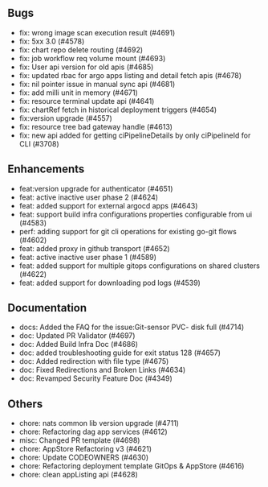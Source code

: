 ## Bugs
- fix: wrong image scan execution result (#4691)
- fix: 5xx 3.0 (#4578)
- fix: chart repo delete routing (#4692)
- fix: job workflow req volume mount (#4693)
- fix: User api version for old apis (#4685)
- fix: updated rbac for argo apps listing and detail fetch apis (#4678)
- fix: nil pointer issue in manual sync api (#4681)
- fix: add milli unit in memory (#4671)
- fix: resource terminal update api (#4641)
- fix: chartRef fetch in historical deployment triggers (#4654)
- fix:version upgrade (#4557)
- fix: resource tree bad gateway handle (#4613)
- fix: new api added for getting ciPipelineDetails by only ciPipelineId for CLI (#3708)
## Enhancements
- feat:version upgrade for authenticator (#4651)
- feat: active inactive user phase 2 (#4624)
- feat: added support for external argocd apps (#4643)
- feat: support build infra configurations properties configurable from ui (#4583)
- perf: adding  support for git cli operations for existing go-git flows (#4602)
- feat: added proxy in github transport (#4652)
- feat: active inactive user phase 1 (#4589)
- feat: added support for multiple gitops configurations on shared clusters (#4622)
- feat: added support for downloading pod logs (#4539)
## Documentation
- docs: Added the FAQ for the issue:Git-sensor PVC- disk full  (#4714)
- doc: Updated PR Validator (#4697)
- doc: Added Build Infra Doc (#4686)
- doc: added troubleshooting guide for exit status 128 (#4657)
- doc: Added redirection with file type (#4675)
- doc: Fixed Redirections and Broken Links (#4634)
- doc: Revamped Security Feature Doc (#4349)
## Others
- chore: nats common lib version upgrade (#4711)
- chore: Refactoring dag app services  (#4612)
- misc: Changed PR template (#4698)
- chore: AppStore Refactoring v3 (#4621)
- chore: Update CODEOWNERS (#4630)
- chore: Refactoring deployment template GitOps & AppStore (#4616)
- chore: clean appListing api (#4628)
